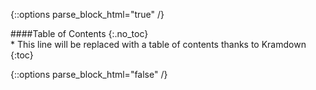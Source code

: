 {::options parse_block_html="true" /}

<div class="panel panel-toc">
  <div class="panel-heading">
####Table of Contents
{:.no_toc}
  </div>
  <div class="panel-body">
* This line will be replaced with a table of contents thanks to Kramdown
{:toc}
  </div>
</div>

{::options parse_block_html="false" /}

